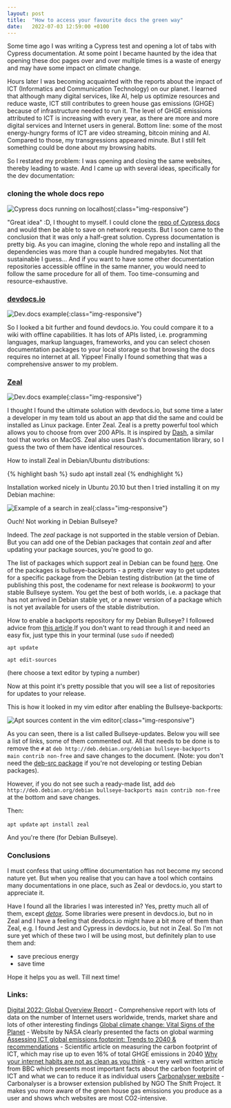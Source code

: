 ```yaml
---
layout: post
title:  "How to access your favourite docs the green way"
date:   2022-07-03 12:59:00 +0100
---
```


Some time ago I was writing a Cypress test and opening a lot of tabs with Cypress documentation. At some point I became haunted by the idea that opening these doc pages over and over multiple times is a waste of energy and may have some impact on climate change.

Hours later I was becoming acquainted with the reports about the impact of ICT (Informatics and Communication Technology) on our planet. I learned that although many digital services, like AI, help us optimize resources and reduce waste, ICT still contributes to green house gas emissions (GHGE) because of infrastructure needed to run it. The level of GHGE emissions attributed to ICT is increasing with every year, as there are more and more digital services and Internet users in general. Bottom line: some of the most energy-hungry forms of ICT are video streaming, bitcoin mining and AI. Compared to those, my transgressions appeared minute. But I still felt something could be done about my browsing habits. 

So I restated my problem: I was opening and closing the same websites, thereby leading to waste. And I came up with several ideas, specifically for the dev documentation:

### cloning the whole docs repo 

![Cypress docs running on localhost](/assets/images/cypress-docs.png){:class="img-responsive"}


"Great idea" :D, I thought to myself. I could clone the [repo of Cypress docs](docs.cypress.io/) and would then be able to save on network requests. But I soon came to the conclusion that it was only a half-great solution. Cypress documentation is pretty big. As you can imagine, cloning the whole repo and installing all the dependencies was more than a couple hundred megabytes. Not that sustainable I guess... And if you want to have some other documentation repositories  accessible offline in the same manner, you would need to follow the same procedure for all of them. Too time-consuming and resource-exhaustive.

### [devdocs.io](https://devdocs.io/)


![Dev.docs example](/assets/images/devdocs.png){:class="img-responsive"}

So I looked a bit further and found devdocs.io. You could compare it to a wiki with offline capabilities. It has lots of APIs listed, i.e. programming languages, markup languages, frameworks, and you can select chosen documentation packages to your local storage so that browsing the docs requires no internet at all. Yippee! Finally I found something that was a comprehensive answer to my problem.


### [Zeal](https://zealdocs.org/)


![Dev.docs example](/assets/images/zeal-example.png){:class="img-responsive"}

I thought I found the ultimate solution with devdocs.io, but some time a later a developer in my team told us about an app that did the same and could be installed as Linux package. Enter Zeal. Zeal is a pretty powerful tool which allows you to choose from over 200 APIs. It is inspired by [Dash](https://kapeli.com/dash), a similar tool that works on MacOS. Zeal also uses Dash's documentation library, so I guess the two of them have identical resources.  

How to install Zeal in Debian/Ubuntu distributions:

{% highlight bash %}
sudo apt install zeal 
{% endhighlight %}

Installation  worked nicely in Ubuntu 20.10 but then I tried installing it on my Debian machine:


![Example of a search in zeal](/assets/images/zeal-non.png){:class="img-responsive"}

Ouch! Not working in Debian Bullseye?

Indeed. The _zeal_ package is not supported in the stable version of Debian. But you can add one of the Debian packages that contain _zeal_ and after updating your package sources, you're good to go.

The list of packages which support zeal in Debian can be found [here](https://packages.Debian.org/search?suite=all&searchon=names&keywords=zeal). One of the packages is bullseye-backports - a pretty clever way to get updates for a specific package from the Debian testing distribution (at the time of publishing this post, the codename for next release is _bookworm_) to your stable Bullseye system. You get the best of both worlds, i.e. a package that has not arrived in Debian stable yet, or a newer version of a package which is not yet available for users of the stable distribution. 

How to enable a backports repository for my Debian Bullseye? I followed advice from [this article](https://wiki.Debian.org/Backports).If you don't want to read through it and need an easy fix, just type this in your terminal (use `sudo` if needed)

`apt update`

`apt edit-sources`


(here choose a text editor by typing a number)

Now at this point it's pretty possible that you will see a list of repositories for updates to your release.

This is how it looked in my vim editor after enabling the Bullseye-backports:


![Apt sources content in the vim editor](/assets/images/apt-sources.png){:class="img-responsive"}

 As you can seen, there is a list called Bullseye-updates. Below you will see a list of links, some of them commented out. All that needs to be done is to remove the `#` at `deb http://deb.debian.org/debian bullseye-backports main contrib non-free` and save changes to the document. (Note: you don't need the [deb-src package](https://unix.stackexchange.com/questions/20504/the-difference-between-deb-versus-deb-src-in-sources-list) if you're not developing or testing Debian packages).

However, if you do not see such a ready-made list, add `deb http://deb.debian.org/debian bullseye-backports main contrib non-free` at the bottom and save changes.

Then:

`apt update`
`apt install zeal`


And you're there (for Debian Bullseye).



### Conclusions


I must confess that using offline documentation has not become my second nature yet. But when you realise that you can have a tool which contains many documentations in one place, such as Zeal or devdocs.io, you start to appreciate it. 

Have I found all the libraries I was interested in? Yes, pretty much all of them, except [_detox_](https://github.com/wix/detox). Some libraries were present in devdocs.io, but no in Zeal and I have a feeling that devdocs.io might have a bit more of them than Zeal, e.g. I found Jest and Cypress in devdocs.io, but not in Zeal. So I'm not sure yet which of these two I will be using most, but definitely plan to use them and:
- save precious energy
- save time

Hope it helps you as well. Till next time!


### Links:

[Digital 2022: Global Overview Report](https://datareportal.com/reports/digital-2022-global-overview-report) - Comprehensive report with lots of data on the number of Internet users worldwide, trends, market share and lots of other interesting findings
[Global climate change: Vital Signs of the Planet](https://climate.nasa.gov/facts/) - Website by NASA clearly presented the facts on global warming
[Assessing ICT global emissions footprint: Trends to 2040 & recommendations](https://www.sciencedirect.com/science/article/abs/pii/S095965261733233X) - Scientific article on measuring the carbon footprint of ICT, which may rise up to even 16% of total GHGE emissions in 2040
[Why your internet habits are not as clean as you think](https://www.bbc.com/future/article/20200305-why-your-internet-habits-are-not-as-clean-as-you-think) - a very well written article from BBC which presents most important facts about the carbon footprint of ICT and what we can to reduce it as individual users
[Carbonalyser website](https://theshiftproject.org/en/carbonalyser-browser-extension/) - Carbonalyser is a browser extension published by NGO The Shift Project. It makes you more aware of the green house gas emissions you produce as a user and shows whch websites are most CO2-intensive.
